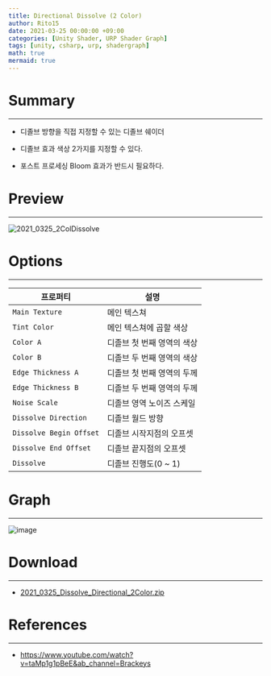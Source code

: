 ```yaml
---
title: Directional Dissolve (2 Color)
author: Rito15
date: 2021-03-25 00:00:00 +09:00
categories: [Unity Shader, URP Shader Graph]
tags: [unity, csharp, urp, shadergraph]
math: true
mermaid: true
---
```


# Summary
---

- 디졸브 방향을 직접 지정할 수 있는 디졸브 쉐이더

- 디졸브 효과 색상 2가지를 지정할 수 있다.

- 포스트 프로세싱 Bloom 효과가 반드시 필요하다.


# Preview
---

![2021_0325_2ColDissolve](https://user-images.githubusercontent.com/42164422/112436162-02af2200-8d89-11eb-84d5-48ce1cc8c5de.gif)

# Options
---

|프로퍼티|설명
|---|---|
|`Main Texture`|메인 텍스쳐|
|`Tint Color`|메인 텍스쳐에 곱할 색상|
|`Color A`|디졸브 첫 번째 영역의 색상|
|`Color B`|디졸브 두 번째 영역의 색상|
|`Edge Thickness A`|디졸브 첫 번째 영역의 두께|
|`Edge Thickness B`|디졸브 두 번째 영역의 두께|
|`Noise Scale`|디졸브 영역 노이즈 스케일|
|`Dissolve Direction`|디졸브 월드 방향|
|`Dissolve Begin Offset`|디졸브 시작지점의 오프셋|
|`Dissolve End Offset`|디졸브 끝지점의 오프셋|
|`Dissolve`|디졸브 진행도(0 ~ 1)|


# Graph
---

![image](https://user-images.githubusercontent.com/42164422/122684927-6ab7bc00-d243-11eb-9f4b-c7ee98f0d598.png)


# Download
---
- [2021_0325_Dissolve_Directional_2Color.zip](https://github.com/rito15/Images/files/6202820/2021_0325_Dissolve_Directional_2Color.zip)


# References
---
- <https://www.youtube.com/watch?v=taMp1g1pBeE&ab_channel=Brackeys>